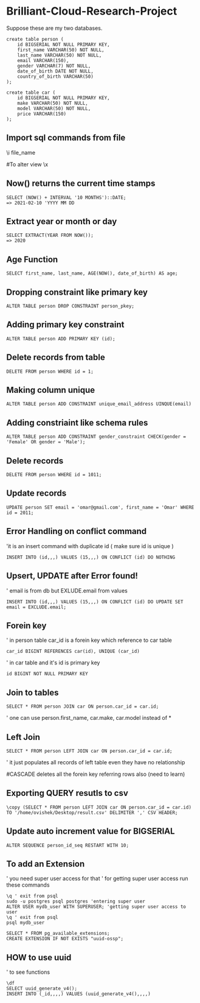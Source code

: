 # Brilliant-Cloud-Research-Project

Suppose these are my two databases.

```
create table person (
	id BIGSERIAL NOT NULL PRIMARY KEY,
	first_name VARCHAR(50) NOT NULL,
	last_name VARCHAR(50) NOT NULL,
	email VARCHAR(150),
	gender VARCHAR(7) NOT NULL,
	date_of_birth DATE NOT NULL,
	country_of_birth VARCHAR(50)
);

create table car (
	id BIGSERIAL NOT NULL PRIMARY KEY,
	make VARCHAR(50) NOT NULL,
	model VARCHAR(50) NOT NULL,
	price VARCHAR(150)
);
```

## Import sql commands from file
\i file_name

#To alter view
\x

## Now() returns the current time stamps
```
SELECT (NOW() + INTERVAL '10 MONTHS')::DATE; 
=> 2021-02-10 'YYYY MM DD
```
## Extract year or month or day
```
SELECT EXTRACT(YEAR FROM NOW()); 
=> 2020
```
## Age Function
```
SELECT first_name, last_name, AGE(NOW(), date_of_birth) AS age;
```
## Dropping constraint like primary key
```
ALTER TABLE person DROP CONSTRAINT person_pkey;
```

## Adding primary key constraint
```
ALTER TABLE person ADD PRIMARY KEY (id);
```

## Delete records from table
```
DELETE FROM person WHERE id = 1;
```

## Making column unique
```
ALTER TABLE person ADD CONSTRAINT unique_email_address UINQUE(email)
```

## Adding constriaint like schema rules
```
ALTER TABLE person ADD CONSTRAINT gender_constraint CHECK(gender = 'Female' OR gender = 'Male');
```

## Delete records
```
DELETE FROM person WHERE id = 1011;
```

## Update records
```
UPDATE person SET email = 'omar@gmail.com', first_name = 'Omar' WHERE id = 2011;
```

## Error Handling on conflict command
'it is an insert command with duplicate id ( make sure id is unique )
```
INSERT INTO (id,,,) VALUES (15,,,) ON CONFLICT (id) DO NOTHING
```

## Upsert, UPDATE after Error found!
' email is from db but EXLUDE.email from values
```
INSERT INTO (id,,,) VALUES (15,,,) ON CONFLICT (id) DO UPDATE SET email = EXCLUDE.email;
```

## Forein key

' in person table car_id is a forein key which reference to car table
```
car_id BIGINT REFERENCES car(id), UNIQUE (car_id) 
```

' in car table and it's id is primary key
```
id BIGINT NOT NULL PRIMARY KEY 
```

## Join to tables
```
SELECT * FROM person JOIN car ON person.car_id = car.id; 
```
' one can use person.first_name, car.make, car.model instead of *

## Left Join
```
SELECT * FROM person LEFT JOIN car ON person.car_id = car.id; 
```
' it just populates all records of left table even they have no relationship
 
#CASCADE deletes all the forein key referring rows also (need to learn)

## Exporting QUERY resutls to csv
```
\copy (SELECT * FROM person LEFT JOIN car ON person.car_id = car.id) TO '/home/ovishek/Desktop/result.csv' DELIMITER ',' CSV HEADER;
```
## Update auto increment value for BIGSERIAL
```
ALTER SEQUENCE person_id_seq RESTART WITH 10;
```
## To add an Extension

' you need super user access for that
' for getting super user access run these commands
```
\q ' exit from psql 
sudo -u postgres psql postgres 'entering super user 
ALTER USER mydb_user WITH SUPERUSER; 'getting super user access to user 
\q ' exit from psql 
psql mydb_user 
 
SELECT * FROM pg_available_extensions; 
CREATE EXTENSION IF NOT EXISTS "uuid-ossp"; 
```
## HOW to use uuid
' to see functions
```
\df 
SELECT uuid_generate_v4(); 
INSERT INTO (_id,,,,) VALUES (uuid_generate_v4(),,,,) 
```

